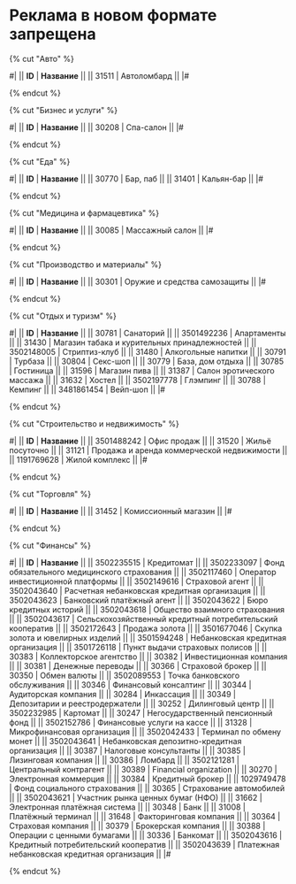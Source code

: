 # Реклама в новом формате запрещена


{% cut "Авто" %}



#|
||
**ID**
|
**Название**
||
||
31511
|
Автоломбард
||
|#


{% endcut %}



{% cut "Бизнес и услуги" %}



#|
||
**ID**
|
**Название**
||
||
30208
|
Спа-салон
||
|#


{% endcut %}



{% cut "Еда" %}



#|
||
**ID**
|
**Название**
||
||
30770
|
Бар, паб
||
||
31401
|
Кальян-бар
||
|#


{% endcut %}



{% cut "Медицина и фармацевтика" %}



#|
||
**ID**
|
**Название**
||
||
30085
|
Массажный салон
||
|#


{% endcut %}



{% cut "Производство и материалы" %}



#|
||
**ID**
|
**Название**
||
||
30301
|
Оружие и средства самозащиты
||
|#


{% endcut %}



{% cut "Отдых и туризм" %}



#|
||
**ID**
|
**Название**
||
||
30781
|
Санаторий
||
||
3501492236
|
Апартаменты
||
||
31430
|
Магазин табака и курительных принадлежностей
||
||
3502148005
|
Стриптиз-клуб
||
||
31480
|
Алкогольные напитки
||
||
30791
|
Турбаза
||
||
30804
|
Секс-шоп
||
||
30779
|
База, дом отдыха
||
||
30785
|
Гостиница
||
||
31596
|
Магазин пива
||
||
31387
|
Салон эротического массажа
||
||
31632
|
Хостел
||
||
3502197778
|
Глэмпинг
||
||
30788
|
Кемпинг
||
||
3481861454
|
Вейп-шоп
||
|#


{% endcut %}



{% cut "Строительство и недвижимость" %}



#|
||
**ID**
|
**Название**
||
||
3501488242
|
Офис продаж
||
||
31520
|
Жильё посуточно
||
||
31121
|
Продажа и аренда коммерческой недвижимости
||
||
1191769628
|
Жилой комплекс
||
|#


{% endcut %}



{% cut "Торговля" %}



#|
||
**ID**
|
**Название**
||
||
31452
|
Комиссионный магазин
||
|#


{% endcut %}



{% cut "Финансы" %}



#|
||
**ID**
|
**Название**
||
||
3502235515
|
Кредитомат
||
||
3502233097
|
Фонд обязательного медицинского страхования
||
||
3502117460
|
Оператор инвестиционной платформы
||
||
3502149616
|
Страховой агент
||
||
3502043640
|
Расчетная небанковская кредитная организация
||
||
3502043623
|
Банковский платёжный агент
||
||
3502043622
|
Бюро кредитных историй
||
||
3502043618
|
Общество взаимного страхования
||
||
3502043617
|
Сельскохозяйственный кредитный потребительский кооператив
||
||
3502172643
|
Продажа золота
||
||
3501677046
|
Скупка золота и ювелирных изделий
||
||
3501594248
|
Небанковская кредитная организация
||
||
3501726118
|
Пункт выдачи страховых полисов
||
||
30383
|
Коллекторское агентство
||
||
30382
|
Инвестиционная компания
||
||
30381
|
Денежные переводы
||
||
30366
|
Страховой брокер
||
||
30350
|
Обмен валюты
||
||
3502089553
|
Точка банковского обслуживания
||
||
30346
|
Финансовый консалтинг
||
||
30344
|
Аудиторская компания
||
||
30284
|
Инкассация
||
||
30349
|
Депозитарии и реестродержатели
||
||
30252
|
Дилинговый центр
||
||
3502232985
|
Картомат
||
||
30247
|
Негосударственный пенсионный фонд
||
||
3502152786
|
Финансовые услуги на кассе
||
||
31328
|
Микрофинансовая организация
||
||
3502042433
|
Терминал по обмену монет
||
||
3502043641
|
Небанковская депозитно-кредитная организация
||
||
30387
|
Налоговые консультанты
||
||
30385
|
Лизинговая компания
||
||
30386
|
Ломбард
||
||
3502121281
|
Центральный контрагент
||
||
30389
|
Financial organization
||
||
30270
|
Электронная коммерция
||
||
30384
|
Кредитный брокер
||
||
1029749478
|
Фонд социального страхования
||
||
30365
|
Страхование автомобилей
||
||
3502043621
|
Участник рынка ценных бумаг (НФО)
||
||
31662
|
Электронная платёжная система
||
||
30348
|
Банк
||
||
31008
|
Платёжный терминал
||
||
31648
|
Факторинговая компания
||
||
30364
|
Страховая компания
||
||
30379
|
Брокерская компания
||
||
30388
|
Операции с ценными бумагами
||
||
30336
|
Банкомат
||
||
3502043616
|
Кредитный потребительский кооператив
||
||
3502043639
|
Платежная небанковская кредитная организация
||
|#


{% endcut %}



